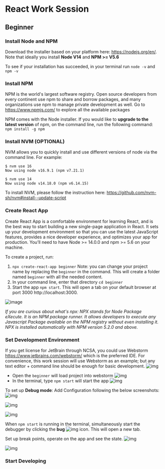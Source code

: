 # React Work Session

## Beginner
### Install Node and NPM
Download the installer based on your platform here: https://nodejs.org/en/. Note that ideally you install **Node V14**
and **NPM >= V5.6**

To see if your installation has succeeded, in your terminal run `node -v` and `npm -v`

### Install NPM
NPM is the world's largest software registry. Open source developers from every continent use npm to share and borrow 
packages, and many organizations use npm to manage private development as well. Go to https://www.npmjs.com/ to 
explore all the available packages

NPM comes with the Node installer. If you would like to **upgrade to the latest version** of npm, on the command line, 
run the following command: `npm install -g npm`

### Install NVM (OPTIONAL)
NVM allows you to quickly install and use different versions of node via the command line. For example:
```
$ nvm use 16
Now using node v16.9.1 (npm v7.21.1)

$ nvm use 14
Now using node v14.18.0 (npm v6.14.15)
```

To install NVM, please follow the instruction here: https://github.com/nvm-sh/nvm#install--update-script

### Create React App
Create React App is a comfortable environment for learning React, and is the best way to start building a new 
single-page application in React. It sets up your development environment so that you can use the latest JavaScript 
features, provides a nice developer experience, and optimizes your app for production. You’ll need to have 
Node >= 14.0.0 and npm >= 5.6 on your machine. 

To create a project, run:
1. `npx create-react-app beginner` Note: you can change your project name by replacing the 
   `beginner` in the command. This will create a folder named `beginner` with all the needed content.
2. In your command line, enter that directory `cd beginner`
3. Start the app `npm start`. This will open a tab on your default browser at port 3000 http://localhost:3000.

![image](docs/create-react-app.png)

*If you are curious about what's npx: NPX stands for Node Package eXecute. It is an NPM package runner. 
It allows developers to execute any Javascript Package available on the NPM registry without even installing it. 
NPX is installed automatically with NPM version 5.2.0 and above.*

### Set Development Environment
If you get license for JetBrain through NCSA, you could use Webstorm https://www.jetbrains.com/webstorm/ which is the 
preferred IDE. For convenience, this work session will use Webstorm as an example; but any text editor + command line should be enough 
for basic development.
![img](docs/JetBrains.png)

- Open the `beginner` will load project into webstorm
![img](docs/Webstorm1.png)  
- In the terminal, type `npm start` will start the app
![img](docs/Webstorm2.png)

To set up **Debug mode**: 
Add Configuration following the below screenshots:
![img](docs/debug1.png)

![img](docs/debug2.png)

![img](docs/debug3.png)

When `npm start` is running in the terminal, simultaneously start the debugger by clicking the **bug** ![img](docs/debug-icon.png) icon. 
This will open a new tab. 

Set up break points, operate on the app and see the state.
![img](docs/stop-point1.png)

![img](docs/stop-point2.png)
### Start Developing



